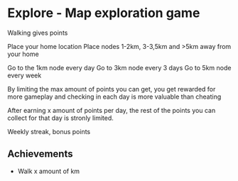 # Explore - Map exploration game

Walking gives points

Place your home location
Place nodes 1-2km, 3-3,5km and >5km away from your home


Go to the 1km node every day
Go to 3km node every 3 days
Go to 5km node every week

By limiting the max amount of points you can get, you get rewarded for more gameplay
and checking in each day is more valuable than cheating

After earning x amount of points per day, the rest of the points you can collect
for that day is stronly limited.

Weekly streak, bonus points

## Achievements

- Walk x amount of km
